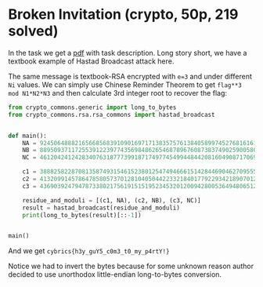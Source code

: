 # Broken Invitation (crypto, 50p, 219 solved)

In the task we get a [pdf](broken_invitation.pdf) with task description.
Long story short, we have a textbook example of Hastad Broadcast attack here.

The same message is textbook-RSA encrypted with `e=3` and under different `Ni` values.
We can simply use Chinese Reminder Theorem to get `flag**3 mod N1*N2*N3` and then calculate 3rd integer root to recover the flag:

```python
from crypto_commons.generic import long_to_bytes
from crypto_commons.rsa.rsa_commons import hastad_broadcast


def main():
    NA = 924506488821656685683910901697171383575761384058997452768161613244316449994435541406042874502024337501621283644549497446327156438552952982774526792356194523541927862677535193330297876054850415513120023262998063090052673978470859715791539316871
    NB = 88950937117255391223977435698486265468789676087383749025900580476857958577458361251855358598960638495873663408330100969812759959637583297211068274793121379054729169786199319454344007481804946263873110263761707375758247409
    NC = 46120424124283407631877739918717497745499448442081604908717069311339764302716539899549382470988469546914660420190473379187397425725302899111432304753418508501904277711772373006543099077921097373552317823052570252978144835744949941108416471431004677

    c1 = 388825822870813587493154615238012547494666151428446904627095554917874019374474234421038941934804209410745453928513883448152675699305596595130706561989245940306390625802518940063853046813376063232724848204735684760377804361178651844505881089386
    c2 = 4132099145786478580573701281040504422332184017792293421890701268012883566853254627860193724809808999005233349057847375798626123207766954266507411969802654226242300965967704040276250440511648395550180630597000941240639594
    c3 = 43690392479478733802175619151519523453201200942800536494806512990350504964044289998495399805335942227586694852363272883331080188161308470522306485983861114557449204887644890409995598852299488628159224012730372865280540944897915435604154376354144428

    residue_and_moduli = [(c1, NA), (c2, NB), (c3, NC)]
    result = hastad_broadcast(residue_and_moduli)
    print(long_to_bytes(result)[::-1])


main()
```

And we get `cybrics{h3y_guY5_c0m3_t0_my_p4rtY!}`

Notice we had to invert the bytes because for some unknown reason author decided to use unorthodox little-endian long-to-bytes conversion.
